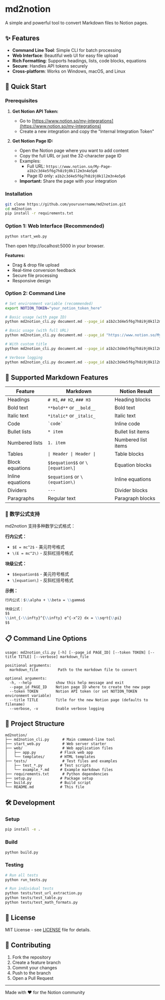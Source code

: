 # md2notion

A simple and powerful tool to convert Markdown files to Notion pages.

## ✨ Features

- **Command Line Tool**: Simple CLI for batch processing
- **Web Interface**: Beautiful web UI for easy file upload
- **Rich Formatting**: Supports headings, lists, code blocks, equations
- **Secure**: Handles API tokens securely
- **Cross-platform**: Works on Windows, macOS, and Linux

## 🚀 Quick Start

### Prerequisites

1. **Get Notion API Token:**
   - Go to [https://www.notion.so/my-integrations](https://www.notion.so/my-integrations)
   - Create a new integration and copy the "Internal Integration Token"

2. **Get Notion Page ID:**
   - Open the Notion page where you want to add content
   - Copy the full URL or just the 32-character page ID
   - Examples:
     - Full URL: `https://www.notion.so/My-Page-a1b2c3d4e5f6g7h8i9j0k1l2m3n4o5p6`
     - Page ID only: `a1b2c3d4e5f6g7h8i9j0k1l2m3n4o5p6`
   - **Important:** Share the page with your integration

### Installation

```bash
git clone https://github.com/yourusername/md2notion.git
cd md2notion
pip install -r requirements.txt
```

### Option 1: Web Interface (Recommended)

```bash
python start_web.py
```

Then open http://localhost:5000 in your browser.

**Features:**
- Drag & drop file upload
- Real-time conversion feedback
- Secure file processing
- Responsive design

### Option 2: Command Line

```bash
# Set environment variable (recommended)
export NOTION_TOKEN="your_notion_token_here"

# Basic usage (with page ID)
python md2notion_cli.py document.md --page_id a1b2c3d4e5f6g7h8i9j0k1l2m3n4o5p6

# Basic usage (with full URL)
python md2notion_cli.py document.md --page_id "https://www.notion.so/My-Page-a1b2c3d4e5f6g7h8i9j0k1l2m3n4o5p6"

# With custom title
python md2notion_cli.py document.md --page_id a1b2c3d4e5f6g7h8i9j0k1l2m3n4o5p6 --title "My Title"

# Verbose logging
python md2notion_cli.py document.md --page_id a1b2c3d4e5f6g7h8i9j0k1l2m3n4o5p6 --verbose
```

## 📝 Supported Markdown Features

| Feature | Markdown | Notion Result |
|---------|----------|---------------|
| Headings | `# H1`, `## H2`, `### H3` | Heading blocks |
| Bold text | `**bold**` or `__bold__` | Bold text |
| Italic text | `*italic*` or `_italic_` | Italic text |
| Code | `` `code` `` | Inline code |
| Bullet lists | `* item` | Bullet list items |
| Numbered lists | `1. item` | Numbered list items |
| Tables | `\| Header \| Header \|` | Table blocks |
| Block equations | `$$equation$$` or `\[equation\]` | Equation blocks |
| Inline equations | `$equation$` or `\(equation\)` | Inline equations |
| Dividers | `---` | Divider blocks |
| Paragraphs | Regular text | Paragraph blocks |

### 🧮 数学公式支持

md2notion 支持多种数学公式格式：

**行内公式：**
- `$E = mc^2$` - 美元符号格式
- `\(E = mc^2\)` - 反斜杠括号格式

**块级公式：**
- `$$equation$$` - 美元符号格式
- `\[equation\]` - 反斜杠括号格式

**示例：**
```markdown
行内公式：$\\alpha + \\beta = \\gamma$

块级公式：
$$
\\int_{-\\infty}^{\\infty} e^{-x^2} dx = \\sqrt{\\pi}
$$
```

## 📋 Command Line Options

```
usage: md2notion_cli.py [-h] [--page_id PAGE_ID] [--token TOKEN] [--title TITLE] [--verbose] markdown_file

positional arguments:
  markdown_file         Path to the markdown file to convert

optional arguments:
  -h, --help           show this help message and exit
  --page_id PAGE_ID    Notion page ID where to create the new page
  --token TOKEN        Notion API token (or set NOTION_TOKEN environment variable)
  --title TITLE        Title for the new Notion page (defaults to filename)
  --verbose, -v        Enable verbose logging
```

## 📁 Project Structure

```
md2notion/
├── md2notion_cli.py      # Main command-line tool
├── start_web.py          # Web server starter
├── web/                  # Web application files
│   ├── app.py           # Flask web app
│   └── templates/       # HTML templates
├── tests/                # Test files and examples
│   ├── test_*.py        # Test scripts
│   └── example_*.md     # Example markdown files
├── requirements.txt      # Python dependencies
├── setup.py             # Package setup
├── build.py             # Build script
└── README.md            # This file
```

## 🛠️ Development

### Setup
```bash
pip install -e .
```

### Build
```bash
python build.py
```

### Testing
```bash
# Run all tests
python run_tests.py

# Run individual tests
python tests/test_url_extraction.py
python tests/test_table.py
python tests/test_math_formats.py
```

## 📄 License

MIT License - see [LICENSE](LICENSE) file for details.

## 🤝 Contributing

1. Fork the repository
2. Create a feature branch
3. Commit your changes
4. Push to the branch
5. Open a Pull Request

---

Made with ❤️ for the Notion community
